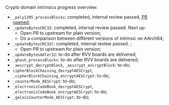 Crypto domain intrinsics progress overview:
- `_poly1305_processBlocks`: completed, internal review passed, [PR opened](https://github.com/openjdk/jdk/pull/16417);
- `_updateBytesCRC32`: completed, internal review passed. Next up: 
    - Open PR to upstream for plain version;
    - Do a comparison between different versions of intrinsic on AArch64;
- `_updateBytesCRC32C`: completed, internal review passed. ;
    - Open PR to upstream for plain version;
- `_updateBytesAdler32`: to-do after RVV boards are delivered;
- `_ghash_processBlocks`: to-do after RVV boards are delivered;
- `_aescrypt_decryptBlock`, `_aescrypt_encryptBlock`: to-do;
- `cipherBlockChaining_decryptAESCrypt`, `_cipherBlockChaining_encryptAESCrypt`: to-do;
- `_counterMode_AESCrypt`: to-do;
- `_electronicCodeBook_decryptAESCrypt`, `_electronicCodeBook_encryptAESCrypt`: to-do;
- `_galoisCounterMode_AESCrypt`: to-do;